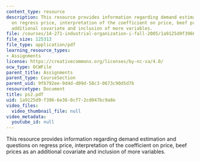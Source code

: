 ```yaml
---
content_type: resource
description: This resource provides information regarding demand estimation and questions
  on regress price, interpretation of the coefficient on price, beef prices as an
  additional covariate and inclusion of more variables.
file: /courses/14-271-industrial-organization-i-fall-2005/1a9125d9f3966e360cf72cd047bc9a8e_ps2.pdf
file_size: 125313
file_type: application/pdf
learning_resource_types:
- Assignments
license: https://creativecommons.org/licenses/by-nc-sa/4.0/
ocw_type: OCWFile
parent_title: Assignments
parent_type: CourseSection
parent_uid: 9fb792ee-9d4d-d09d-58c3-0673c90d5d7b
resourcetype: Document
title: ps2.pdf
uid: 1a9125d9-f396-6e36-0cf7-2cd047bc9a8e
video_files:
  video_thumbnail_file: null
video_metadata:
  youtube_id: null
---
```

This resource provides information regarding demand estimation and questions on regress price, interpretation of the coefficient on price, beef prices as an additional covariate and inclusion of more variables.
